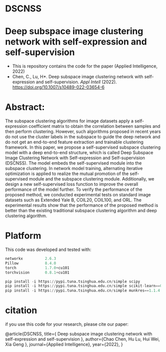 

# DSCNSS





# Deep subspace image clustering network with self-expression and self-supervision

- This is repository contains the code for the paper (Applied Intelligence, 2022)
- Chen, C., Lu, H*. Deep subspace image clustering network with self-expression and self-supervision. *Appl Intell* (2022). https://doi.org/10.1007/s10489-022-03654-6



# Abstract:

The subspace clustering algorithms for image datasets apply a self-expression coefficient matrix to obtain the correlation between samples and then perform clustering. However, such algorithms proposed in recent years do not use the cluster labels in the subspace to guide the deep network and do not get an end-to-end feature extraction and trainable clustering framework. In this paper, we propose a self-supervised subspace clustering model with a deep end-to-end structure, which is called Deep Subspace Image Clustering Network with Self-expression and Self-supervision (DSCNSS). The model embeds the self-supervised module into the subspace clustering. In network model training, alternating iterative optimization is applied to realize the mutual promotion of the self-supervised module and the subspace clustering module. Additionally, we design a new self-supervised loss function to improve the overall performance of the model further. To verify the performance of the proposed method, we conducted experimental tests on standard image datasets such as Extended Yale B, COIL20, COIL100, and ORL. The experimental results show that the performance of the proposed method is better than the existing traditional subspace clustering algorithm and deep clustering algorithm.



# Platform

This code was developed and tested with:

```python
networkx          2.6.3
Pillow            8.4.0
torch             1.7.0+cu101
torchvision       0.8.1+cu101

pip install -i https://pypi.tuna.tsinghua.edu.cn/simple scipy
pip install -i https://pypi.tuna.tsinghua.edu.cn/simple scikit-learn==0.22
pip install -i https://pypi.tuna.tsinghua.edu.cn/simple munkres==1.1.4
```



# citation

if you use this code for your research, please cite our paper:

@article{DSCNSS,
title={ Deep subspace image clustering network with self-expression and self-supervision },
author={Chao Chen, Hu Lu, Hui Wei, Xia Geng },
journal={Applied Intelligence},
year={2022},
}







